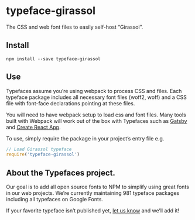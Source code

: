 
# typeface-girassol

The CSS and web font files to easily self-host “Girassol”.

## Install

`npm install --save typeface-girassol`

## Use

Typefaces assume you’re using webpack to process CSS and files. Each typeface
package includes all necessary font files (woff2, woff) and a CSS file with
font-face declarations pointing at these files.

You will need to have webpack setup to load css and font files. Many tools built
with Webpack will work out of the box with Typefaces such as [Gatsby](https://github.com/gatsbyjs/gatsby)
and [Create React App](https://github.com/facebookincubator/create-react-app).

To use, simply require the package in your project’s entry file e.g.

```javascript
// Load Girassol typeface
require('typeface-girassol')
```

## About the Typefaces project.

Our goal is to add all open source fonts to NPM to simplify using great fonts in
our web projects. We’re currently maintaining 981 typeface packages
including all typefaces on Google Fonts.

If your favorite typeface isn’t published yet, [let us know](https://github.com/KyleAMathews/typefaces)
and we’ll add it!
